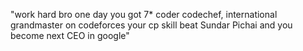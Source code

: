 "work hard bro one day you got 7* coder codechef, international grandmaster on codeforces your cp skill beat Sundar Pichai and you become next CEO in google"
